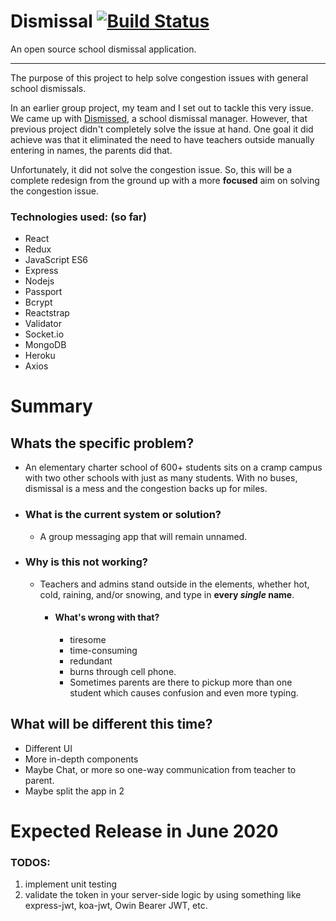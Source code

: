 # Dismissal [![Build Status](https://travis-ci.com/armonkahil/Dismissal.svg?branch=master)](https://travis-ci.com/armonkahil/Dismissal)
An open source school dismissal application.
___
The purpose of this project to help solve congestion issues with general school dismissals. 

In an earlier group project, my team and I set out to tackle this very issue. We came up with [Dismissed](https://github.com/margosij/Project-3), a school dismissal manager. However, that previous project didn't completely solve the issue at hand. One goal it did achieve was that it eliminated the need to have teachers outside manually entering in names, the parents did that.

Unfortunately, it did not solve the congestion issue. So, this will be a complete redesign from the ground up with a more **focused** aim on solving the congestion issue. 

### Technologies used: (so far)
- React
- Redux
- JavaScript ES6
- Express
- Nodejs
- Passport
- Bcrypt
- Reactstrap
- Validator
- Socket.io
- MongoDB
- Heroku
- Axios

# Summary

## Whats the specific problem? 
  - An elementary charter school of 600+ students sits on a cramp campus with two other schools with just as many students. With no buses, dismissal is a mess and the congestion backs up for miles.
  
- ### What is the current system or solution?
  - A group messaging app that will remain unnamed.
- ### Why is this not working?
  - Teachers and admins stand outside in the elements, whether hot, cold, raining, and/or snowing, and type in **every ***single*** name**. 
    - #### What's wrong with that?
      - tiresome
      - time-consuming
      - redundant
      - burns through cell phone.
      - Sometimes parents are there to pickup more than one student which causes confusion and even more typing.
  

## What will be different this time?
- Different UI
- More in-depth components
- Maybe Chat, or more so one-way communication from teacher to parent.
- Maybe split the app in 2
# Expected Release in June 2020


### TODOS:
1. implement unit testing
2. validate the token in your server-side logic by using something like express-jwt, koa-jwt, Owin Bearer JWT, etc.

